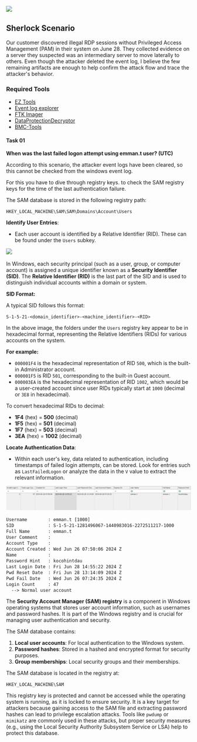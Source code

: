 ![](https://labs.hackthebox.com/storage/challenges/470e7a4f017a5476afb7eeb3f8b96f9b.png)

## Sherlock Scenario

Our customer discovered illegal RDP sessions without Privileged Access Management (PAM) in their system on June 28. They collected evidence on a server they suspected was an intermediary server to move laterally to others. Even though the attacker deleted the event log, I believe the few remaining artifacts are enough to help confirm the attack flow and trace the attacker's behavior.

### Required Tools

- [EZ Tools](https://ericzimmerman.github.io/#!index.md) 
- [Event log explorer](https://eventlogxp.com/)
- [FTK Imager](https://www.exterro.com/ftk-product-downloads/ftk-imager-version-4-7-1)
- [DataProtectionDecryptor](https://www.nirsoft.net/utils/dpapi_data_decryptor.html)
- [BMC-Tools](https://github.com/ANSSI-FR/bmc-tools)

#### Task 01

**When was the last failed logon attempt using emman.t user? (UTC)**

According to this scenario, the attacker event logs have been cleared, so this cannot be checked from the windows event log.

For this you have to dive through registry keys. to check the SAM registry keys for the time of the last authentication failure.

The SAM database is stored in the following registry path:

```
HKEY_LOCAL_MACHINE\SAM\SAM\Domains\Account\Users
```

**Identify User Entries**:
- Each user account is identified by a Relative Identifier (RID). These can be found under the `Users` subkey.

![](https://i.ibb.co/QbgFmB4/2.png)

In Windows, each security principal (such as a user, group, or computer account) is assigned a unique identifier known as a **Security Identifier (SID)**. The **Relative Identifier (RID)** is the last part of the SID and is used to distinguish individual accounts within a domain or system.

**SID Format:**

A typical SID follows this format:

```
S-1-5-21-<domain_identifier>-<machine_identifier>-<RID>
```

In the above image, the folders under the `Users` registry key appear to be in hexadecimal format, representing the Relative Identifiers (RIDs) for various accounts on the system.

**For example:**

- `000001F4` is the hexadecimal representation of RID `500`, which is the built-in Administrator account.
- `000001F5` is RID `501`, corresponding to the built-in Guest account.
- `000003EA` is the hexadecimal representation of RID `1002`, which would be a user-created account since user RIDs typically start at `1000` (decimal or `3E8` in hexadecimal).

To convert hexadecimal RIDs to decimal:

- **1F4** (hex) = **500** (decimal)
- **1F5** (hex) = **501** (decimal)
- **1F7** (hex) = **503** (decimal)
- **3EA** (hex) = **1002** (decimal)

**Locate Authentication Data**:
- Within each user's key, data related to authentication, including timestamps of failed login attempts, can be stored. Look for entries such as `LastFailedLogon` or analyze the data in the `V` value to extract the relevant information.

![](image/image1.png)

```
Username        : emman.t [1000]
SID             : S-1-5-21-1281496067-1440983016-2272511217-1000
Full Name       : emman.t
User Comment    : 
Account Type    : 
Account Created : Wed Jun 26 07:50:06 2024 Z
Name            :  
Password Hint   : kocohintdau
Last Login Date : Fri Jun 28 14:55:22 2024 Z
Pwd Reset Date  : Fri Jun 28 13:14:09 2024 Z
Pwd Fail Date   : Wed Jun 26 07:24:35 2024 Z
Login Count     : 47
  --> Normal user account
```


The **Security Account Manager (SAM) registry** is a component in Windows operating systems that stores user account information, such as usernames and password hashes. It is part of the Windows registry and is crucial for managing user authentication and security.

The SAM database contains:

1. **Local user accounts**: For local authentication to the Windows system.
2. **Password hashes**: Stored in a hashed and encrypted format for security purposes.
3. **Group memberships**: Local security groups and their memberships.

The SAM database is located in the registry at:

```
HKEY_LOCAL_MACHINE\SAM
```

This registry key is protected and cannot be accessed while the operating system is running, as it is locked to ensure security. It is a key target for attackers because gaining access to the SAM file and extracting password hashes can lead to privilege escalation attacks. Tools like `pwdump` or `mimikatz` are commonly used in these attacks, but proper security measures (e.g., using the Local Security Authority Subsystem Service or LSA) help to protect this database.

